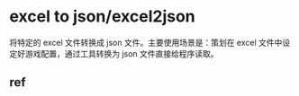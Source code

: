 # excel to json/excel2json
将特定的 excel 文件转换成 json 文件。主要使用场景是：策划在 excel 文件中设定好游戏配置，通过工具转换为 json 文件直接给程序读取。

## ref



